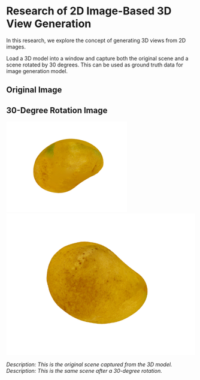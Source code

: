 # Research of 2D Image-Based 3D View Generation

In this research, we explore the concept of generating 3D views from 2D images. 

Load a 3D model into a window and capture both the original scene and a scene rotated by 30 degrees.
This can be used as ground truth data for image generation model.

## Original Image
## 30-Degree Rotation Image

![Original Scene](sample.png) ![30-Degree Rotation](rotated30.0.png)

*Description: This is the original scene captured from the 3D model.*
*Description: This is the same scene after a 30-degree rotation.*
